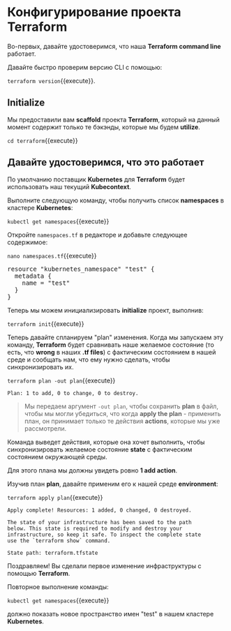 
# Конфигурирование проекта **Terraform**

Во-первых, давайте удостоверимся, что наша **Terraform command line** работает.

Давайте быстро проверим версию CLI с помощью: 

`terraform version`{{execute}}.

## **Initialize**

Мы предоставили вам **scaffold** проекта **Terraform**, который на данный момент содержит только те бэкэнды, которые мы будем **utilize**.

`cd terraform`{{execute}}

## Давайте удостоверимся, что это работает

По умолчанию поставщик **Kubernetes** для **Terraform** будет использовать наш текущий **Kubecontext**.

Выполните следующую команду, чтобы получить список **namespaces** в кластере **Kubernetes**:

`kubectl get namespaces`{{execute}}


Откройте `namespaces.tf` в редакторе и добавьте следующее содержимое:

`nano namespaces.tf`{{execute}}

<pre class="file" data-filename="namespaces.tf" data-target="replace">resource "kubernetes_namespace" "test" {
  metadata {
    name = "test"
  }
}
</pre>


Теперь мы можем инициализировать **initialize** проект, выполнив:

`terraform init`{{execute}}

Теперь давайте спланируем "plan" изменения. Когда мы запускаем эту команду, **Terraform** будет сравнивать наше желаемое состояние (то есть, что **wrong** в наших **.tf files**) с фактическим состоянием в нашей среде и сообщать нам, что ему нужно сделать, чтобы синхронизировать их.

`terraform plan -out plan`{{execute}}

```
Plan: 1 to add, 0 to change, 0 to destroy.
```

> Мы передаем аргумент `-out plan`, чтобы сохранить **plan** в файл, чтобы мы могли убедиться, что когда
> **apply the plan** - применить план, он принимает только те действия **actions**, которые мы уже рассмотрели.

Команда выведет действия, которые она хочет выполнить, чтобы синхронизировать желаемое состояние **state**
с фактическим состоянием окружающей среды.

Для этого плана мы должны увидеть ровно **1 add action**.

Изучив план **plan**, давайте применим его к нашей среде **environment**:

`terraform apply plan`{{execute}}

```
Apply complete! Resources: 1 added, 0 changed, 0 destroyed.

The state of your infrastructure has been saved to the path
below. This state is required to modify and destroy your
infrastructure, so keep it safe. To inspect the complete state
use the `terraform show` command.

State path: terraform.tfstate
```

Поздравляем! Вы сделали первое изменение инфраструктуры с помощью **Terraform**. 

Повторное выполнение команды:

`kubectl get namespaces`{{execute}} 

должно показать новое пространство имен "test" в нашем кластере **Kubernetes**.
